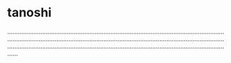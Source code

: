 # tanoshi
..........................................................................................................................................................................................................................................................................................................................................................................................